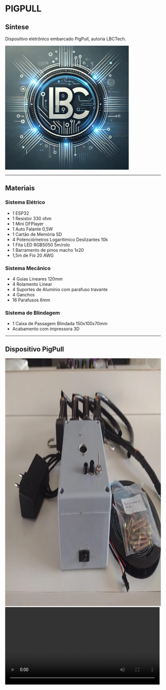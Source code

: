 # PIGPULL #

## Síntese

Dispositivo eletrônico embarcado PigPull, autoria LBCTech.

<img src="https://raw.githubusercontent.com/LeoIgreja11/PigPull/refs/heads/main/Arquivos/Logo.jpeg" alt="Logo" width="400" height="400">

---
## Materiais
### Sistema Elétrico
- 1 ESP32
- 1 Resistor 330 ohm
- 1 Mini DFPlayer
- 1 Auto Falante 0,5W
- 1 Cartão de Memória SD
- 4 Potenciômetros Logaritimico Deslizantes 10k
- 1 Fita LED RGB5050 5m/rolo
- 1 Barramento de pinos macho 1x20
- 1,5m de Fio 20 AWG

### Sistema Mecânico
- 4 Guias Lineares 120mm
- 4 Rolamento Linear
- 4 Suportes de Aluminio com parafuso travante
- 4 Ganchos
- 16 Parafusos 6mm

### Sistema de Blindagem
- 1 Caixa de Passagem Blindada 150x100x70mm
- Acabamento com impressora 3D

---
## Dispositivo PigPull
<img src="https://raw.githubusercontent.com/LeoIgreja11/PigPull/refs/heads/main/Arquivos/image.jpg" alt="Visão Frontal do PigPull" width="800" height="800">

<video src="[WhatsApp Video 2025-07-07 at 7.26.08 PM (4).mp4]" controls width="500">

